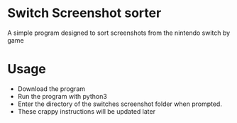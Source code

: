 # Switch Screenshot sorter
A simple program designed to sort screenshots from the nintendo switch by game

# Usage
* Download the program
* Run the program with python3
* Enter the directory of the switches screenshot folder when prompted.
* These crappy instructions will be updated later